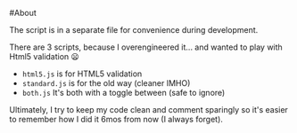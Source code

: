 #About

The script is in a separate file for convenience during development.

There are 3 scripts, because I overengineered it... and wanted to play with Html5 validation :frowning:
- `html5.js` is for HTML5 validation
- `standard.js` is for the old way (cleaner IMHO)
- `both.js` It's both with a toggle between (safe to ignore)

Ultimately, I try to keep my code clean and comment sparingly so it's easier to remember how I did it 6mos from now (I always forget).